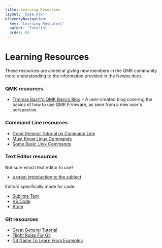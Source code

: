 ```yaml
---
title: Learning Resources
layout: 'base.njk'
eleventyNavigation:
  key: 'Learning Resources'
  parent: 'Tutorial'
  order: 60
---
```

# Learning Resources

These resources are aimed at giving new members in the QMK community more understanding to the information provided in the Newbs docs.

### QMK resources

* [Thomas Baart's QMK Basics Blog](https://thomasbaart.nl/category/mechanical-keyboards/firmware/qmk/qmk-basics/) – A user-created blog covering the basics of how to use QMK Firmware, as seen from a new user's perspective.

### Command Line resources

* [Good General Tutorial on Command Line](https://www.codecademy.com/learn/learn-the-command-line)
* [Must Know Linux Commands](https://www.guru99.com/must-know-linux-commands.html)<br>
* [Some Basic Unix Commands](https://www.tjhsst.edu/~dhyatt/superap/unixcmd.html)

### Text Editor resources

Not sure which text editor to use?
* [a great introduction to the subject](https://learntocodewith.me/programming/basics/text-editors/)

Editors specifically made for code:
* [Sublime Text](https://www.sublimetext.com/)
* [VS Code](https://code.visualstudio.com/)
* [Atom](https://atom.io/)

### Git resources

* [Great General Tutorial](https://www.codecademy.com/learn/learn-git)
* [Flight Rules For Git](https://github.com/k88hudson/git-flight-rules)
* [Git Game To Learn From Examples](https://learngitbranching.js.org/)
